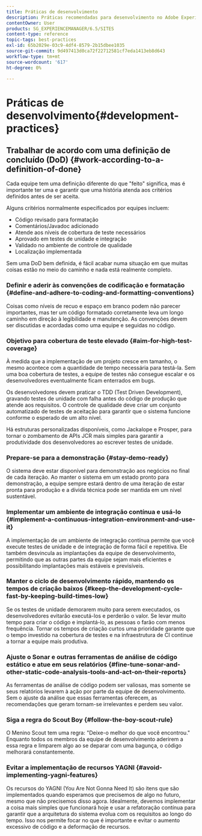 ```yaml
---
title: Práticas de desenvolvimento
description: Práticas recomendadas para desenvolvimento no Adobe Experience Manager.
contentOwner: User
products: SG_EXPERIENCEMANAGER/6.5/SITES
content-type: reference
topic-tags: best-practices
exl-id: 65b2029e-03c9-4df4-8579-2b15dbee1035
source-git-commit: 9d497413d0ca72f22712581cf7eda1413eb8d643
workflow-type: tm+mt
source-wordcount: '617'
ht-degree: 0%

---
```


# Práticas de desenvolvimento{#development-practices}

## Trabalhar de acordo com uma definição de concluído (DoD) {#work-according-to-a-definition-of-done}

Cada equipe tem uma definição diferente do que &quot;feito&quot; significa, mas é importante ter uma e garantir que uma história atenda aos critérios definidos antes de ser aceita.

Alguns critérios normalmente especificados por equipes incluem:

* Código revisado para formatação
* Comentários/Javadoc adicionado
* Atende aos níveis de cobertura de teste necessários
* Aprovado em testes de unidade e integração
* Validado no ambiente de controle de qualidade
* Localização implementada

Sem uma DoD bem definida, é fácil acabar numa situação em que muitas coisas estão no meio do caminho e nada está realmente completo.

### Definir e aderir às convenções de codificação e formatação {#define-and-adhere-to-coding-and-formatting-conventions}

Coisas como níveis de recuo e espaço em branco podem não parecer importantes, mas ter um código formatado corretamente leva um longo caminho em direção à legibilidade e manutenção. As convenções devem ser discutidas e acordadas como uma equipe e seguidas no código.

### Objetivo para cobertura de teste elevado  {#aim-for-high-test-coverage}

À medida que a implementação de um projeto cresce em tamanho, o mesmo acontece com a quantidade de tempo necessária para testá-la. Sem uma boa cobertura de testes, a equipe de testes não consegue escalar e os desenvolvedores eventualmente ficam enterrados em bugs.

Os desenvolvedores devem praticar o TDD (Test Driven Development), gravando testes de unidade com falha antes do código de produção que atende aos requisitos. O controle de qualidade deve criar um conjunto automatizado de testes de aceitação para garantir que o sistema funcione conforme o esperado de um alto nível.

Há estruturas personalizadas disponíveis, como Jackalope e Prosper, para tornar o zombamento de APIs JCR mais simples para garantir a produtividade dos desenvolvedores ao escrever testes de unidade.

### Prepare-se para a demonstração {#stay-demo-ready}

O sistema deve estar disponível para demonstração aos negócios no final de cada iteração. Ao manter o sistema em um estado pronto para demonstração, a equipe sempre estará dentro de uma iteração de estar pronta para produção e a dívida técnica pode ser mantida em um nível sustentável.

### Implementar um ambiente de integração contínua e usá-lo {#implement-a-continuous-integration-environment-and-use-it}

A implementação de um ambiente de integração contínua permite que você execute testes de unidade e de integração de forma fácil e repetitiva. Ele também desvincula as implantações da equipe de desenvolvimento, permitindo que as outras partes da equipe sejam mais eficientes e possibilitando implantações mais estáveis e previsíveis.

### Manter o ciclo de desenvolvimento rápido, mantendo os tempos de criação baixos {#keep-the-development-cycle-fast-by-keeping-build-times-low}

Se os testes de unidade demorarem muito para serem executados, os desenvolvedores evitarão executá-los e perderão o valor. Se levar muito tempo para criar o código e implantá-lo, as pessoas o farão com menos frequência. Tornar os tempos de criação curtos uma prioridade garante que o tempo investido na cobertura de testes e na infraestrutura de CI continue a tornar a equipe mais produtiva.

### Ajuste o Sonar e outras ferramentas de análise de código estático e atue em seus relatórios {#fine-tune-sonar-and-other-static-code-analysis-tools-and-act-on-their-reports}

As ferramentas de análise de código podem ser valiosas, mas somente se seus relatórios levarem à ação por parte da equipe de desenvolvimento. Sem o ajuste da análise que essas ferramentas oferecem, as recomendações que geram tornam-se irrelevantes e perdem seu valor.

### Siga a regra do Scout Boy {#follow-the-boy-scout-rule}

O Menino Scout tem uma regra: &quot;Deixe-o melhor do que você encontrou.&quot; Enquanto todos os membros da equipe de desenvolvimento aderirem a essa regra e limparem algo ao se deparar com uma bagunça, o código melhorará constantemente.

### Evitar a implementação de recursos YAGNI {#avoid-implementing-yagni-features}

Os recursos do YAGNI (You Are Not Gonna Need It) são itens que são implementados quando esperamos que precisemos de algo no futuro, mesmo que não precisemos disso agora. Idealmente, devemos implementar a coisa mais simples que funcionará hoje e usar a refatoração contínua para garantir que a arquitetura do sistema evolua com os requisitos ao longo do tempo. Isso nos permite focar no que é importante e evitar o aumento excessivo de código e a deformação de recursos.
